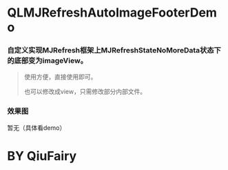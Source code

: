 # QLMJRefreshAutoImageFooterDemo


### 自定义实现MJRefresh框架上MJRefreshStateNoMoreData状态下的底部变为imageView。

> 使用方便，直接使用即可。
>
> 也可以修改成view，只需修改部分内部文件。


### 效果图
 
 暂无（具体看demo）

# BY QiuFairy 
